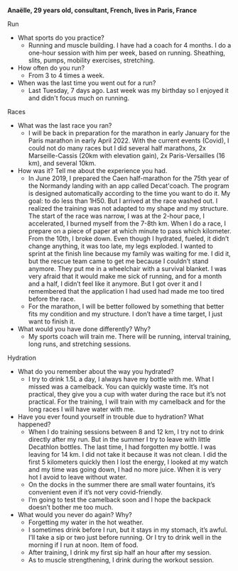 **Anaëlle, 29 years old, consultant, French, lives in Paris, France**

Run

- What sports do you practice?
    - Running and muscle building. I have had a coach for 4 months. I do a one-hour session with him per week, based on running. Sheathing, slits, pumps, mobility exercises, stretching.
- How often do you run?
    - From 3 to 4 times a week.
- When was the last time you went out for a run?
    - Last Tuesday, 7 days ago. Last week was my birthday so I enjoyed it and didn't focus much on running.

Races

- What was the last race you ran?
    - I will be back in preparation for the marathon in early January for the Paris marathon in early April 2022. With the current events (Covid), I could not do many races but I did several half marathons, 2x Marseille-Cassis (20km with elevation gain), 2x Paris-Versailles (16 km), and several 10km.
- How was it? Tell me about the experience you had.
    - In June 2019, I prepared the Caen half-marathon for the 75th year of the Normandy landing with an app called Decat'coach. The program is designed automatically according to the time you want to do it. My goal: to do less than 1H50. But I arrived at the race washed out. I realized the training was not adapted to my shape and my structure. The start of the race was narrow, I was at the 2-hour pace, I accelerated, I burned myself from the 7-8th km. When I do a race, I prepare on a piece of paper at which minute to pass which kilometer. From the 10th, I broke down. Even though I hydrated, fueled, it didn’t change anything, it was too late, my legs exploded. I wanted to sprint at the finish line because my family was waiting for me. I did it, but the rescue team came to get me because I couldn’t stand anymore. They put me in a wheelchair with a survival blanket. I was very afraid that it would make me sick of running, and for a month and a half, I didn’t feel like it anymore. But I got over it and I remembered that the application I had used had made me too tired before the race.
    - For the marathon, I will be better followed by something that better fits my condition and my structure. I don’t have a time target, I just want to finish it.
- What would you have done differently? Why?
    - My sports coach will train me. There will be running, interval training, long runs, and stretching sessions.

Hydration

- What do you remember about the way you hydrated?
    - I try to drink 1.5L a day, I always have my bottle with me. What I missed was a camelback. You can quickly waste time. It’s not practical, they give you a cup with water during the race but it’s not practical. For the training, I will train with my camelback and for the long races I will have water with me.
- Have you ever found yourself in trouble due to hydration? What happened?
    - When I do training sessions between 8 and 12 km, I try not to drink directly after my run. But in the summer I try to leave with little Decathlon bottles.
    The last time, I had forgotten my bottle. I was leaving for 14 km. I did not take it because it was not clean. I did the first 5 kilometers quickly then I lost the energy, I looked at my watch and my time was going down, I had no more juice. When it is very hot I avoid to leave without water.
    - On the docks in the summer there are small water fountains, it’s convenient even if it’s not very covid-friendly.
    - I’m going to test the camelback soon and I hope the backpack doesn’t bother me too much.
- What would you never do again? Why?
    - Forgetting my water in the hot weather.
    - I sometimes drink before I run, but it stays in my stomach, it’s awful. I’ll take a sip or two just before running. Or I try to drink well in the morning if I run at noon. Item of food.
    - After training, I drink my first sip half an hour after my session.
    - As to muscle strengthening, I drink during the workout session.